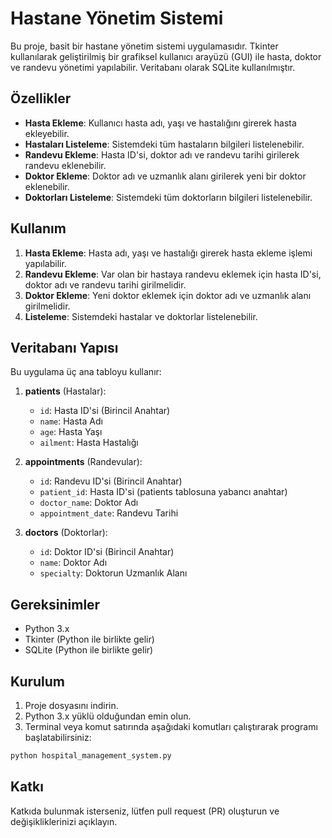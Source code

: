 # Hastane Yönetim Sistemi

Bu proje, basit bir hastane yönetim sistemi uygulamasıdır. Tkinter kullanılarak geliştirilmiş bir grafiksel kullanıcı arayüzü (GUI) ile hasta, doktor ve randevu yönetimi yapılabilir. Veritabanı olarak SQLite kullanılmıştır.

## Özellikler

- **Hasta Ekleme**: Kullanıcı hasta adı, yaşı ve hastalığını girerek hasta ekleyebilir.
- **Hastaları Listeleme**: Sistemdeki tüm hastaların bilgileri listelenebilir.
- **Randevu Ekleme**: Hasta ID'si, doktor adı ve randevu tarihi girilerek randevu eklenebilir.
- **Doktor Ekleme**: Doktor adı ve uzmanlık alanı girilerek yeni bir doktor eklenebilir.
- **Doktorları Listeleme**: Sistemdeki tüm doktorların bilgileri listelenebilir.

## Kullanım

1. **Hasta Ekleme**: Hasta adı, yaşı ve hastalığı girerek hasta ekleme işlemi yapılabilir.
2. **Randevu Ekleme**: Var olan bir hastaya randevu eklemek için hasta ID'si, doktor adı ve randevu tarihi girilmelidir.
3. **Doktor Ekleme**: Yeni doktor eklemek için doktor adı ve uzmanlık alanı girilmelidir.
4. **Listeleme**: Sistemdeki hastalar ve doktorlar listelenebilir.

## Veritabanı Yapısı

Bu uygulama üç ana tabloyu kullanır:

1. **patients** (Hastalar):
   - `id`: Hasta ID'si (Birincil Anahtar)
   - `name`: Hasta Adı
   - `age`: Hasta Yaşı
   - `ailment`: Hasta Hastalığı

2. **appointments** (Randevular):
   - `id`: Randevu ID'si (Birincil Anahtar)
   - `patient_id`: Hasta ID'si (patients tablosuna yabancı anahtar)
   - `doctor_name`: Doktor Adı
   - `appointment_date`: Randevu Tarihi

3. **doctors** (Doktorlar):
   - `id`: Doktor ID'si (Birincil Anahtar)
   - `name`: Doktor Adı
   - `specialty`: Doktorun Uzmanlık Alanı

## Gereksinimler

- Python 3.x
- Tkinter (Python ile birlikte gelir)
- SQLite (Python ile birlikte gelir)

## Kurulum

1. Proje dosyasını indirin.
2. Python 3.x yüklü olduğundan emin olun.
3. Terminal veya komut satırında aşağıdaki komutları çalıştırarak programı başlatabilirsiniz:

```bash
python hospital_management_system.py
```

## Katkı

Katkıda bulunmak isterseniz, lütfen pull request (PR) oluşturun ve değişikliklerinizi açıklayın.
